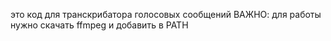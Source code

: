 это код для транскрибатора голосовых сообщений ВАЖНО: для работы нужно скачать ffmpeg и добавить в PATH

